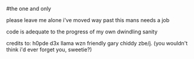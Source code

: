 #the one and only

please leave me alone i've moved way past this
mans needs a job

code is adequate to the progress of my own dwindling sanity

credits to:
h0pde
d3x
llama
wzn
friendly
gary
chiddy
zbe/j. (you wouldn't think i'd ever forget you, sweetie?)